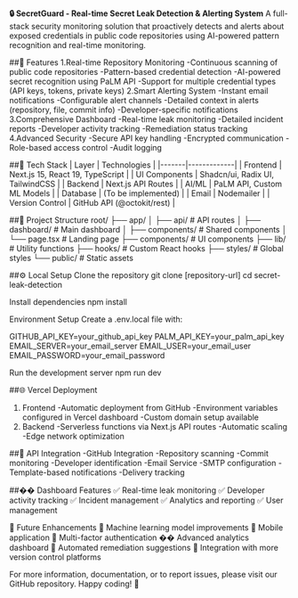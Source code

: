 **🔒 SecretGuard - Real-time Secret Leak Detection & Alerting System**
A full-stack security monitoring solution that proactively detects and alerts about exposed credentials in public code repositories using AI-powered pattern recognition and real-time monitoring.

##🌟 Features
1.Real-time Repository Monitoring
    -Continuous scanning of public code repositories
    -Pattern-based credential detection
    -AI-powered secret recognition using PaLM API
    -Support for multiple credential types (API keys, tokens, private keys)
2.Smart Alerting System
    -Instant email notifications
    -Configurable alert channels
    -Detailed context in alerts (repository, file, commit info)
    -Developer-specific notifications
3.Comprehensive Dashboard
    -Real-time leak monitoring
    -Detailed incident reports
    -Developer activity tracking
    -Remediation status tracking
4.Advanced Security
    -Secure API key handling
    -Encrypted communication
    -Role-based access control
    -Audit logging
    
##🚀 Tech Stack
| Layer | Technologies |
|-------|-------------|
| Frontend | Next.js 15, React 19, TypeScript |
| UI Components | Shadcn/ui, Radix UI, TailwindCSS |
| Backend | Next.js API Routes |
| AI/ML | PaLM API, Custom ML Models |
| Database | (To be implemented) |
| Email | Nodemailer |
| Version Control | GitHub API (@octokit/rest) |

##📁 Project Structure
root/
├── app/
│   ├── api/           # API routes
│   ├── dashboard/     # Main dashboard
│   ├── components/    # Shared components
│   └── page.tsx       # Landing page
├── components/        # UI components
├── lib/              # Utility functions
├── hooks/            # Custom React hooks
├── styles/           # Global styles
└── public/           # Static assets

##⚙️ Local Setup
Clone the repository
git clone [repository-url]
cd secret-leak-detection

Install dependencies
npm install

Environment Setup
Create a .env.local file with:

GITHUB_API_KEY=your_github_api_key
PALM_API_KEY=your_palm_api_key
EMAIL_SERVER=your_email_server
EMAIL_USER=your_email_user
EMAIL_PASSWORD=your_email_password

Run the development server
npm run dev

##🌐 Vercel Deployment
1. Frontend
-Automatic deployment from GitHub
-Environment variables configured in Vercel dashboard
-Custom domain setup available
2. Backend
-Serverless functions via Next.js API routes
-Automatic scaling
-Edge network optimization

##🔗 API Integration
-GitHub Integration
-Repository scanning
-Commit monitoring
-Developer identification
-Email Service
-SMTP configuration
-Template-based notifications
-Delivery tracking

##�� Dashboard Features
✅ Real-time leak monitoring
✅ Developer activity tracking
✅ Incident management
✅ Analytics and reporting
✅ User management

📌 Future Enhancements
🔄 Machine learning model improvements
📱 Mobile application
🔐 Multi-factor authentication
�� Advanced analytics dashboard
🤖 Automated remediation suggestions
🔄 Integration with more version control platforms

For more information, documentation, or to report issues, please visit our GitHub repository.
Happy coding! 🚀


